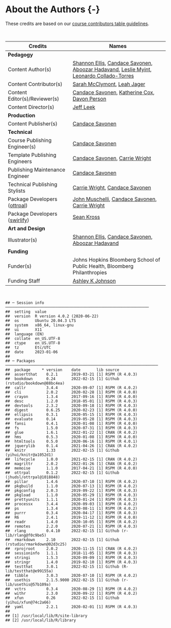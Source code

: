 

# About the Authors {-}

These credits are based on our [course contributors table guidelines](https://github.com/jhudsl/OTTR_Template/wiki/How-to-give-credits).

&nbsp;
&nbsp;

|Credits|Names|
|-------|-----|
|**Pedagogy**||
|Content Author(s) | [Shannon Ellis], [Candace Savonen], [Aboozar Hadavand], [Leslie Myint], [Leonardo Collado-Torres]|
|Content Contributor(s)| [Sarah McClymont], [Leah Jager]|
|Content Editor(s)/Reviewer(s) | [Candace Savonen], [Katherine Cox], [Davon Person]|
|Content Director(s) |[Jeff Leek]|
|**Production**||
|Content Publisher(s)| [Candace Savonen]|
|**Technical**||
|Course Publishing Engineer(s)| [Candace Savonen]|
|Template Publishing Engineers|[Candace Savonen], [Carrie Wright]|
|Publishing Maintenance Engineer|[Candace Savonen]|
|Technical Publishing Stylists|[Carrie Wright], [Candace Savonen]|
|Package Developers ([ottrpal])|[John Muschelli], [Candace Savonen], [Carrie Wright]|
|Package Developers ([swirlify])|[Sean Kross]|
|**Art and Design**||
|Illustrator(s)| [Shannon Ellis], [Candace Savonen], [Aboozar Hadavand] |
|**Funding**||
|Funder(s)| Johns Hopkins Bloomberg School of Public Health, Bloomberg Philanthropies |
|Funding Staff| [Ashley K Johnson]|

&nbsp;


```
## ─ Session info ───────────────────────────────────────────────────────────────
##  setting  value                       
##  version  R version 4.0.2 (2020-06-22)
##  os       Ubuntu 20.04.3 LTS          
##  system   x86_64, linux-gnu           
##  ui       X11                         
##  language (EN)                        
##  collate  en_US.UTF-8                 
##  ctype    en_US.UTF-8                 
##  tz       Etc/UTC                     
##  date     2023-01-06                  
## 
## ─ Packages ───────────────────────────────────────────────────────────────────
##  package     * version    date       lib source                            
##  assertthat    0.2.1      2019-03-21 [1] RSPM (R 4.0.3)                    
##  bookdown      0.24       2022-02-15 [1] Github (rstudio/bookdown@88bc4ea) 
##  callr         3.4.4      2020-09-07 [1] RSPM (R 4.0.2)                    
##  cli           2.0.2      2020-02-28 [1] RSPM (R 4.0.0)                    
##  crayon        1.3.4      2017-09-16 [1] RSPM (R 4.0.0)                    
##  desc          1.2.0      2018-05-01 [1] RSPM (R 4.0.3)                    
##  devtools      2.3.2      2020-09-18 [1] RSPM (R 4.0.3)                    
##  digest        0.6.25     2020-02-23 [1] RSPM (R 4.0.0)                    
##  ellipsis      0.3.1      2020-05-15 [1] RSPM (R 4.0.3)                    
##  evaluate      0.14       2019-05-28 [1] RSPM (R 4.0.3)                    
##  fansi         0.4.1      2020-01-08 [1] RSPM (R 4.0.0)                    
##  fs            1.5.0      2020-07-31 [1] RSPM (R 4.0.3)                    
##  glue          1.6.1      2022-01-22 [1] CRAN (R 4.0.2)                    
##  hms           0.5.3      2020-01-08 [1] RSPM (R 4.0.0)                    
##  htmltools     0.5.0      2020-06-16 [1] RSPM (R 4.0.1)                    
##  jquerylib     0.1.4      2021-04-26 [1] CRAN (R 4.0.2)                    
##  knitr         1.33       2022-02-15 [1] Github (yihui/knitr@a1052d1)      
##  lifecycle     1.0.0      2021-02-15 [1] CRAN (R 4.0.2)                    
##  magrittr      2.0.2      2022-01-26 [1] CRAN (R 4.0.2)                    
##  memoise       1.1.0      2017-04-21 [1] RSPM (R 4.0.0)                    
##  ottrpal       0.1.2      2022-02-15 [1] Github (jhudsl/ottrpal@1018848)   
##  pillar        1.4.6      2020-07-10 [1] RSPM (R 4.0.2)                    
##  pkgbuild      1.1.0      2020-07-13 [1] RSPM (R 4.0.2)                    
##  pkgconfig     2.0.3      2019-09-22 [1] RSPM (R 4.0.3)                    
##  pkgload       1.1.0      2020-05-29 [1] RSPM (R 4.0.3)                    
##  prettyunits   1.1.1      2020-01-24 [1] RSPM (R 4.0.3)                    
##  processx      3.4.4      2020-09-03 [1] RSPM (R 4.0.2)                    
##  ps            1.3.4      2020-08-11 [1] RSPM (R 4.0.2)                    
##  purrr         0.3.4      2020-04-17 [1] RSPM (R 4.0.3)                    
##  R6            2.4.1      2019-11-12 [1] RSPM (R 4.0.0)                    
##  readr         1.4.0      2020-10-05 [1] RSPM (R 4.0.2)                    
##  remotes       2.2.0      2020-07-21 [1] RSPM (R 4.0.3)                    
##  rlang         0.4.10     2022-02-15 [1] Github (r-lib/rlang@f0c9be5)      
##  rmarkdown     2.10       2022-02-15 [1] Github (rstudio/rmarkdown@02d3c25)
##  rprojroot     2.0.2      2020-11-15 [1] CRAN (R 4.0.2)                    
##  sessioninfo   1.1.1      2018-11-05 [1] RSPM (R 4.0.3)                    
##  stringi       1.5.3      2020-09-09 [1] RSPM (R 4.0.3)                    
##  stringr       1.4.0      2019-02-10 [1] RSPM (R 4.0.3)                    
##  testthat      3.0.1      2022-02-15 [1] Github (R-lib/testthat@e99155a)   
##  tibble        3.0.3      2020-07-10 [1] RSPM (R 4.0.2)                    
##  usethis       2.1.5.9000 2022-02-15 [1] Github (r-lib/usethis@57b109a)    
##  vctrs         0.3.4      2020-08-29 [1] RSPM (R 4.0.2)                    
##  withr         2.3.0      2020-09-22 [1] RSPM (R 4.0.2)                    
##  xfun          0.26       2022-02-15 [1] Github (yihui/xfun@74c2a66)       
##  yaml          2.2.1      2020-02-01 [1] RSPM (R 4.0.3)                    
## 
## [1] /usr/local/lib/R/site-library
## [2] /usr/local/lib/R/library
```

<!-- Author information -->
[Ashley K Johnson]: https://www.linkedin.com/in/ashleykgjohnson
[Davon Person]: https://www.linkedin.com/in/davon-person-1ba973194
[Aboozar Hadavand]: https://www.ahadavand.com/
[Shannon Ellis]: https://www.shanellis.com/
[John Muschelli]: https://johnmuschelli.com/
[Candace Savonen]: https://www.cansavvy.com/
[Carrie Wright]: https://carriewright11.github.io/
[Jeff Leek]: https://jtleek.com/
[Leslie Myint]: https://www.lesliemyint.org/
[Leonardo Collado-Torres]: https://lcolladotor.github.io/
[Sean Kross]: https://seankross.com/
[Sarah McClymont]: https://www.linkedin.com/in/sarahmcclymont/
[Leah Jager]: https://lrjager.github.io/
[Katherine Cox]: https://www.linkedin.com/in/katherine-cox-8a4b1623

<!-- Links -->

[ottrpal]: https://github.com/jhudsl/ottrpal
[swirlify]: http://swirlstats.com/swirlify/
